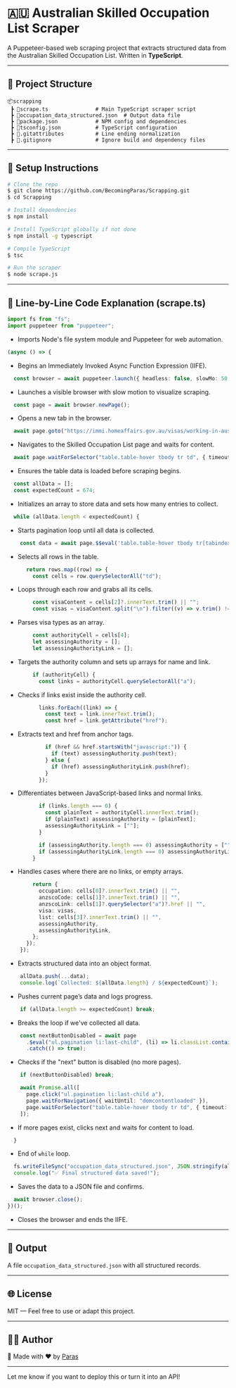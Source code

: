 # 🇦🇺 Australian Skilled Occupation List Scraper

A Puppeteer-based web scraping project that extracts structured data from the Australian Skilled Occupation List. Written in **TypeScript**.

---

## 📁 Project Structure

```
📦scrapping
 ┣ 📜scrape.ts               # Main TypeScript scraper script
 ┣ 📜occupation_data_structured.json  # Output data file
 ┣ 📜package.json            # NPM config and dependencies
 ┣ 📜tsconfig.json           # TypeScript configuration
 ┣ 📜.gitattributes          # Line ending normalization
 ┣ 📜.gitignore              # Ignore build and dependency files
```

---

## 🚀 Setup Instructions

```bash
# Clone the repo
$ git clone https://github.com/BecomingParas/Scrapping.git
$ cd Scrapping

# Install dependencies
$ npm install

# Install TypeScript globally if not done
$ npm install -g typescript

# Compile TypeScript
$ tsc

# Run the scraper
$ node scrape.js
```

---

## 🧠 Line-by-Line Code Explanation (scrape.ts)

```ts
import fs from "fs";
import puppeteer from "puppeteer";
```
- Imports Node's file system module and Puppeteer for web automation.

```ts
(async () => {
```
- Begins an Immediately Invoked Async Function Expression (IIFE).

```ts
  const browser = await puppeteer.launch({ headless: false, slowMo: 50 });
```
- Launches a visible browser with slow motion to visualize scraping.

```ts
  const page = await browser.newPage();
```
- Opens a new tab in the browser.

```ts
  await page.goto("https://immi.homeaffairs.gov.au/visas/working-in-australia/skill-occupation-list", { waitUntil: "domcontentloaded" });
```
- Navigates to the Skilled Occupation List page and waits for content.

```ts
  await page.waitForSelector("table.table-hover tbody tr td", { timeout: 60000 });
```
- Ensures the table data is loaded before scraping begins.

```ts
  const allData = [];
  const expectedCount = 674;
```
- Initializes an array to store data and sets how many entries to collect.

```ts
  while (allData.length < expectedCount) {
```
- Starts pagination loop until all data is collected.

```ts
    const data = await page.$$eval('table.table-hover tbody tr[tabindex="-1"]', (rows) => {
```
- Selects all rows in the table.

```ts
      return rows.map((row) => {
        const cells = row.querySelectorAll("td");
```
- Loops through each row and grabs all its cells.

```ts
        const visaContent = cells[2]?.innerText.trim() || "";
        const visas = visaContent.split("\n").filter((v) => v.trim() !== "");
```
- Parses visa types as an array.

```ts
        const authorityCell = cells[4];
        let assessingAuthority = [];
        let assessingAuthorityLink = [];
```
- Targets the authority column and sets up arrays for name and link.

```ts
        if (authorityCell) {
          const links = authorityCell.querySelectorAll("a");
```
- Checks if links exist inside the authority cell.

```ts
          links.forEach((link) => {
            const text = link.innerText.trim();
            const href = link.getAttribute("href");
```
- Extracts text and href from anchor tags.

```ts
            if (href && href.startsWith("javascript:")) {
              if (text) assessingAuthority.push(text);
            } else {
              if (href) assessingAuthorityLink.push(href);
            }
          });
```
- Differentiates between JavaScript-based links and normal links.

```ts
          if (links.length === 0) {
            const plainText = authorityCell.innerText.trim();
            if (plainText) assessingAuthority = [plainText];
            assessingAuthorityLink = [""];
          }

          if (assessingAuthority.length === 0) assessingAuthority = [""];
          if (assessingAuthorityLink.length === 0) assessingAuthorityLink = [""];
        }
```
- Handles cases where there are no links, or empty arrays.

```ts
        return {
          occupation: cells[0]?.innerText.trim() || "",
          anzscoCode: cells[1]?.innerText.trim() || "",
          anzscoLink: cells[1]?.querySelector("a")?.href || "",
          visa: visas,
          list: cells[3]?.innerText.trim() || "",
          assessingAuthority,
          assessingAuthorityLink,
        };
      });
    });
```
- Extracts structured data into an object format.

```ts
    allData.push(...data);
    console.log(`Collected: ${allData.length} / ${expectedCount}`);
```
- Pushes current page’s data and logs progress.

```ts
    if (allData.length >= expectedCount) break;
```
- Breaks the loop if we've collected all data.

```ts
    const nextButtonDisabled = await page
      .$eval("ul.pagination li:last-child", (li) => li.classList.contains("disabled"))
      .catch(() => true);
```
- Checks if the "next" button is disabled (no more pages).

```ts
    if (nextButtonDisabled) break;

    await Promise.all([
      page.click("ul.pagination li:last-child a"),
      page.waitForNavigation({ waitUntil: "domcontentloaded" }),
      page.waitForSelector("table.table-hover tbody tr td", { timeout: 60000 }),
    ]);
```
- If more pages exist, clicks next and waits for content to load.

```ts
  }
```
- End of `while` loop.

```ts
  fs.writeFileSync("occupation_data_structured.json", JSON.stringify(allData, null, 2));
  console.log("✅ Final structured data saved!");
```
- Saves the data to a JSON file and confirms.

```ts
  await browser.close();
})();
```
- Closes the browser and ends the IIFE.

---

## 📄 Output

A file `occupation_data_structured.json` with all structured records.

---

## 🌐 License

MIT — Feel free to use or adapt this project.

---

## 🧑‍💻 Author

👋 Made with ❤️ by [Paras](https://github.com/BecomingParas)

---

Let me know if you want to deploy this or turn it into an API!

